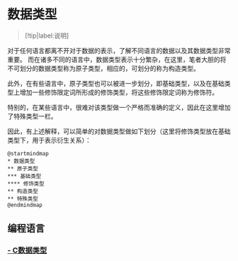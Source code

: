 # 数据类型
>[!tip|label:说明]

对于任何语言都离不开对于数据的表示，了解不同语言的数据以及其数据类型非常重要。
而在诸多不同的语言中，数据类型表示十分繁杂，在这里，笔者大胆的将不可划分的数据类型称为原子类型，相应的，可划分的称为构造类型。

此外，在有些语言中，原子类型也可以被进一步划分，即基础类型，以及在基础类型上增加一些修饰限定词所形成的修饰类型，将这些修饰限定词称为修饰符。

特别的，在某些语言中，很难对该类型做一个严格而准确的定义，因此在这里增加了特殊类型一栏。

因此，有上述解释，可以简单的对数据类型做如下划分（这里将修饰类型放在基础类型下，用于表示衍生关系）：
```plantuml
@startmindmap
* 数据类型
** 原子类型
*** 基础类型
**** 修饰类型
** 构造类型
** 特殊类型
@endmindmap
```

## 编程语言
### [- C数据类型](/SubDivPart/数据类型/C数据类型.md)


